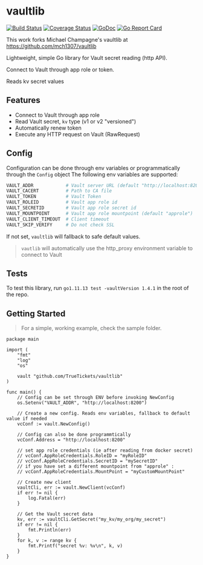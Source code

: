 # vaultlib

[![Build Status](https://travis-ci.org/TrueTickets/vaultlib.svg?branch=master)](https://travis-ci.org/TrueTickets/vaultlib)
[![Coverage Status](https://coveralls.io/repos/github/TrueTickets/vaultlib/badge.svg?branch=master)](https://coveralls.io/github/TrueTickets/vaultlib?branch=master) [![GoDoc](https://godoc.org/github.com/TrueTickets/vaultlib?status.svg)](https://godoc.org/github.com/TrueTickets/vaultlib) [![Go Report Card](https://goreportcard.com/badge/github.com/TrueTickets/vaultlib)](https://goreportcard.com/report/github.com/TrueTickets/vaultlib)

This work forks Michael Champagne's vaultlib at https://github.com/mch1307/vaultlib

Lightweight, simple Go library for Vault secret reading (http API).

Connect to Vault through app role or token.

Reads kv secret values

## Features

* Connect to Vault through app role
* Read Vault secret, `kv` type (v1 or v2 "versioned")
* Automatically renew token
* Execute any HTTP request on Vault (RawRequest)

## Config

Configuration can be done through env variables or programmatically through the `Config` object
The following env variables are supported:

```bash
VAULT_ADDR            # Vault server URL (default "http://localhost:8200")
VAULT_CACERT          # Path to CA file
VAULT_TOKEN           # Vault Token
VAULT_ROLEID          # Vault app role id
VAULT_SECRETID        # Vault app role secret id
VAULT_MOUNTPOINT      # Vault app role mountpoint (default "approle")
VAULT_CLIENT_TIMEOUT  # Client timeout
VAULT_SKIP_VERIFY     # Do not check SSL
```

If not set, `vaultlib` will fallback to safe default values.

> `vautlib` will automatically use the http_proxy environment variable to connect to Vault

## Tests

To test this library, run `go1.11.13 test -vaultVersion 1.4.1` in the root of the repo.

## Getting Started

> For a simple, working example, check the sample folder.

```golang
package main

import (
    "fmt"
    "log"
    "os"

    vault "github.com/TrueTickets/vaultlib"
)

func main() {
    // Config can be set through ENV before invoking NewConfig
    os.Setenv("VAULT_ADDR", "http://localhost:8200")

    // Create a new config. Reads env variables, fallback to default value if needed
    vcConf := vault.NewConfig()

    // Config can also be done programmtically
    vcConf.Address = "http://localhost:8200"

    // set app role credentials (ie after reading from docker secret)
    // vcConf.AppRoleCredentials.RoleID = "myRoleID"
    // vcConf.AppRoleCredentials.SecretID = "mySecretID"
    // if you have set a different mountpoint from "approle" :
    // vcConf.AppRoleCredentials.MountPoint = "myCustomMountPoint"

    // Create new client
    vaultCli, err := vault.NewClient(vcConf)
    if err != nil {
        log.Fatal(err)
    }

    // Get the Vault secret data
    kv, err := vaultCli.GetSecret("my_kv/my_org/my_secret")
    if err != nil {
        fmt.Println(err)
    }
    for k, v := range kv {
        fmt.Printf("secret %v: %v\n", k, v)
    }
}
```
